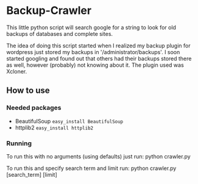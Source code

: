 # Backup-Crawler
This little python script will search google for a string to look for old backups of databases and complete sites.

The idea of doing this script started when I realized my backup plugin for wordpress just stored my backups in '/administrator/backups'. I soon started googling and found out that others had their backups stored there as well, however (probably) not knowing about it. The plugin used was Xcloner.


## How to use

### Needed packages 
* BeautifulSoup `easy_install BeautifulSoup`
* httplib2 `easy_install httplib2`

### Running
To run this with no arguments (using defaults) just run:
python crawler.py 

To run this and specify search term and limit run:
python crawler.py [search_term] [limit]